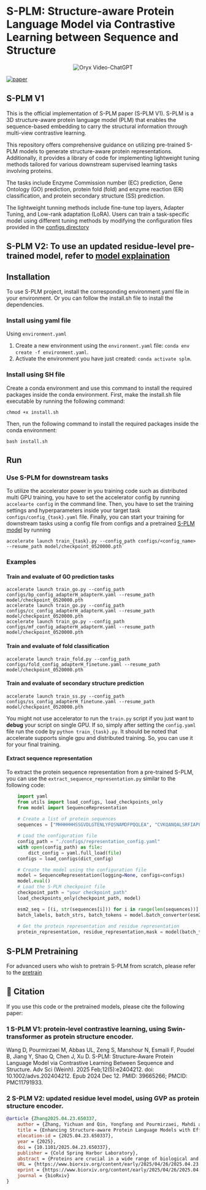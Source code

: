 # S-PLM: Structure-aware Protein Language Model via Contrastive Learning between Sequence and Structure

<p align="center">
    <img src="https://i.imgur.com/waxVImv.png" alt="Oryx Video-ChatGPT">
</p>

[![paper](https://img.shields.io/badge/bioRxiv-Paper-<COLOR>.svg)](https://www.biorxiv.org/content/10.1101/2023.08.06.552203v3)

## S-PLM V1
This is the official implementation of S-PLM paper (S-PLM V1). S-PLM is a 3D structure-aware protein language model (PLM) that enables the sequence-based embedding to carry the structural information through multi-view contrastive learning. 

This repository offers comprehensive guidance on utilizing pre-trained S-PLM models to generate structure-aware protein representations. Additionally, it provides a library of code for implementing lightweight tuning methods tailored for various downstream supervised learning tasks involving proteins.

The tasks include Enzyme Commission number (EC) prediction, Gene Ontology (GO) prediction, protein fold (fold) and enzyme reaction (ER) classification, and protein secondary structure (SS) prediction. 

The lightweight tunning methods include fine-tune top layers, Adapter Tuning, and Low-rank adaptation (LoRA). Users can train a task-specific model using different tuning methods by modifying the configuration files provided in the [configs directory](https://github.com/duolinwang/S-PLM/tree/main/configs)
## S-PLM V2: To use an updated residue-level pre-trained model, refer to [model explaination](https://github.com/duolinwang/S-PLM/blob/main/model/Model%20readme.md)
## Installation
To use S-PLM project, install the corresponding environment.yaml file in your environment. Or you can follow the install.sh file to install the dependencies.

### Install using yaml file
Using `environment.yaml`
1. Create a new environment using the `environment.yaml` file: `conda env create -f environment.yaml`.
2. Activate the environment you have just created: `conda activate splm`.

### Install using SH file
Create a conda environment and use this command to install the required packages inside the conda environment.
First, make the install.sh file executable by running the following command:
```commandline
chmod +x install.sh
```
Then, run the following command to install the required packages inside the conda environment:
```commandline
bash install.sh
```

## Run
### Use S-PLM for downstream tasks
To utilize the accelerator power in you training code such as distributed multi GPU training, you have to set the accelerator config by running `accelearte config` in the command line.
Then, you have to set the training settings and hyperparameters inside your target task `configs/config_{task}.yaml` file.
Finally, you can start your training for downstream tasks using a config file from configs and a pretrained [S-PLM model](https://mailmissouri-my.sharepoint.com/:f:/g/personal/wangdu_umsystem_edu/Evk7BBT5LxRMpsHzKxmi0DEBrgv1mgBK0MRuRHJSqSoHZQ?e=Eozrwh) by running
```commandline
accelerate launch train_{task}.py --config_path configs/<config_name> --resume_path model/checkpoint_0520000.pth`
```

### Examples 
#### Train and evaluate of GO prediction tasks
```commandline
accelerate launch train_go.py --config_path configs/bp_config_adapterH_adapterH.yaml --resume_path model/checkpoint_0520000.pth
accelerate launch train_go.py --config_path configs/cc_config_adapterH_adapterH.yaml --resume_path model/checkpoint_0520000.pth
accelerate launch train_go.py --config_path configs/mf_config_adapterH_adapterH.yaml --resume_path model/checkpoint_0520000.pth
```
#### Train and evaluate of fold classification
```commandline
accelerate launch train_fold.py --config_path configs/fold_config_adapterH_finetune.yaml --resume_path model/checkpoint_0520000.pth
```
#### Train and evaluate of secondary structure prediction
```commandline
accelerate launch train_ss.py --config_path configs/ss_config_adapterH_finetune.yaml --resume_path model/checkpoint_0520000.pth
```


You might not use accelerator to run the `train.py` script if you just want to **debug** your script on single GPU. If so, simply after setting the `config.yaml` file
run the code by `python train_{task}.py`. It should be noted that accelerate supports single gpu and distributed training. So, you can use it for your 
final training.

#### Extract sequence representation
To extract the protein sequence representation from a pre-trained S-PLM, you can use the `extract_sequence_representation.py`
similar to the following code:

```python
    import yaml
    from utils import load_configs, load_checkpoints_only
    from model import SequenceRepresentation
    
    # Create a list of protein sequences
    sequences = ["MHHHHHHSSGVDLGTENLYFQSNAMDFPQQLEA", "CVKQANQALSRFIAPLPFQNTPVVE", "TMQYGALLGGKRLR"]

    # Load the configuration file
    config_path = "./configs/representation_config.yaml"
    with open(config_path) as file:
        dict_config = yaml.full_load(file)
    configs = load_configs(dict_config)

    # Create the model using the configuration file
    model = SequenceRepresentation(logging=None, configs=configs)
    model.eval()
    # Load the S-PLM checkpoint file
    checkpoint_path = "your checkpoint_path"
    load_checkpoints_only(checkpoint_path, model)

    esm2_seq = [(i, str(sequences[i])) for i in range(len(sequences))]
    batch_labels, batch_strs, batch_tokens = model.batch_converter(esm2_seq)
    
    # Get the protein representation and residue representation
    protein_representation, residue_representation,mask = model(batch_tokens)
```
## S-PLM Pretraining
For advanced users who wish to pretrain S-PLM from scratch, please refer to the [pretrain](https://github.com/duolinwang/S_PLM1-pretrain/tree/main)

## 📜 Citation
If you use this code or the pretrained models, please cite the following paper:
### 1 S-PLM V1: protein-level contrastive learning, using Swin-transformer as protein structure encoder.
Wang D, Pourmirzaei M, Abbas UL, Zeng S, Manshour N, Esmaili F, Poudel B, Jiang Y, Shao Q, Chen J, Xu D. S-PLM: Structure-Aware Protein Language Model via Contrastive Learning Between Sequence and Structure. Adv Sci (Weinh). 2025 Feb;12(5):e2404212. doi: 10.1002/advs.202404212. Epub 2024 Dec 12. PMID: 39665266; PMCID: PMC11791933.
### 2 S-PLM V2: updated residue level model, using GVP as protein structure encoder.
```bibtex
@article {Zhang2025.04.23.650337,
	author = {Zhang, Yichuan and Qin, Yongfang and Pourmirzaei, Mahdi and Shao, Qing and Wang, Duolin and Xu, Dong},
	title = {Enhancing Structure-aware Protein Language Models with Efficient Fine-tuning for Various Protein Prediction Tasks},
	elocation-id = {2025.04.23.650337},
	year = {2025},
	doi = {10.1101/2025.04.23.650337},
	publisher = {Cold Spring Harbor Laboratory},
	abstract = {Proteins are crucial in a wide range of biological and engineering processes. Large protein language models (PLMs) can significantly advance our understanding and engineering of proteins. However, the effectiveness of PLMs in prediction and design is largely based on the representations derived from protein sequences. Without incorporating the three-dimensional structures of proteins, PLMs would overlook crucial aspects of how proteins interact with other molecules, thereby limiting their predictive accuracy. To address this issue, we present S-PLM, a 3D structure-aware PLM that employs multi-view contrastive learning to align protein sequences with their 3D structures in a unified latent space. Previously, we utilized a contact map-based approach to encode structural information, applying the Swin-Transformer to contact maps derived from AlphaFold-predicted protein structures. This work introduces a new approach that leverages a Geometric Vector Perceptron (GVP) model to process 3D coordinates and obtain structural embeddings. We focus on the application of structure-aware models for protein-related tasks by utilizing efficient fine-tuning methods to achieve optimal performance without significant computational costs. Our results show that S-PLM outperforms sequence-only PLMs across all protein clustering and classification tasks, achieving performance on par with state-of-the-art methods that require both sequence and structure inputs. S-PLM and its tuning tools are available at https://github.com/duolinwang/S-PLM/.Competing Interest StatementThe authors have declared no competing interest.National Institutes of Health, , R35GM126985, R01LM014510National Science Foundation, , 2138259, 2138286, 2138307, 2137603, 2138296},
	URL = {https://www.biorxiv.org/content/early/2025/04/26/2025.04.23.650337},
	eprint = {https://www.biorxiv.org/content/early/2025/04/26/2025.04.23.650337.full.pdf},
	journal = {bioRxiv}
}
